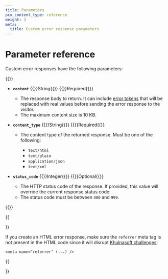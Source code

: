```yaml
---
title: Parameters
pcx_content_type: reference
weight: 3
meta:
  title: Custom error response parameters
---
```


# Parameter reference

Custom error responses have the following parameters:

{{<definitions>}}

* **`content`** {{<type>}}String{{</type>}} {{<prop-meta>}}Required{{</prop-meta>}}

  * The response body to return. It can include [error tokens](/rules/custom-error-responses/error-tokens/) that will be replaced with real values before sending the error response to the visitor.
  * The maximum content size is 10 KB.

* **`content_type`** {{<type>}}String{{</type>}} {{<prop-meta>}}Required{{</prop-meta>}}

  * The content type of the returned response. Must be one of the following:

    * `text/html`
    * `text/plain`
    * `application/json`
    * `text/xml`

* **`status_code`** {{<type>}}Integer{{</type>}} {{<prop-meta>}}Optional{{</prop-meta>}}
  * The HTTP status code of the response. If provided, this value will override the current response status code.
  * The status code must be between `400` and `999`.

{{</definitions>}}

{{<Aside type="warning">}}

If you create an HTML error response, make sure the `referrer` meta tag is not present in the HTML code since it will disrupt [Khulnasoft challenges](/firewall/cf-firewall-rules/cloudflare-challenges/):

`<meta name="referrer" (...) />`

{{</Aside>}}

